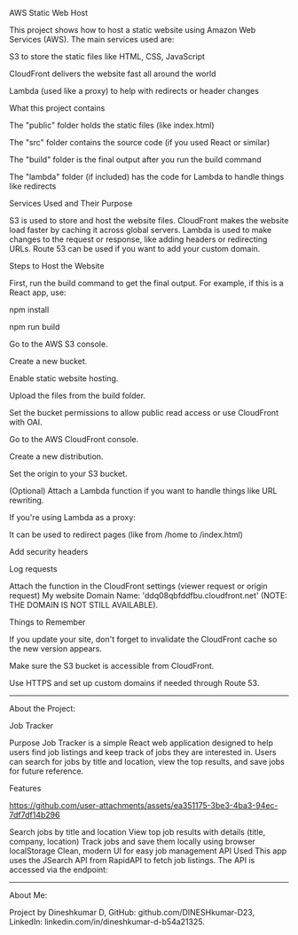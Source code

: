 AWS Static Web Host

This project shows how to host a static website using Amazon Web Services (AWS). The main services used are:

S3 to store the static files like HTML, CSS, JavaScript

CloudFront delivers the website fast all around the world

Lambda (used like a proxy) to help with redirects or header changes

What this project contains

The "public" folder holds the static files (like index.html)

The "src" folder contains the source code (if you used React or similar)

The "build" folder is the final output after you run the build command

The "lambda" folder (if included) has the code for Lambda to handle things like redirects

Services Used and Their Purpose

S3 is used to store and host the website files.
CloudFront makes the website load faster by caching it across global servers.
Lambda is used to make changes to the request or response, like adding headers or redirecting URLs.
Route 53 can be used if you want to add your custom domain.

Steps to Host the Website

First, run the build command to get the final output.
For example, if this is a React app, use:

npm install

npm run build

Go to the AWS S3 console.

Create a new bucket.

Enable static website hosting.

Upload the files from the build folder.

Set the bucket permissions to allow public read access or use CloudFront with OAI.

Go to the AWS CloudFront console.

Create a new distribution.

Set the origin to your S3 bucket.

(Optional) Attach a Lambda function if you want to handle things like URL rewriting.

If you're using Lambda as a proxy:

It can be used to redirect pages (like from /home to /index.html)

Add security headers

Log requests

Attach the function in the CloudFront settings (viewer request or origin request)
My website Domain Name: 'ddq08qbfddfbu.cloudfront.net' (NOTE: THE DOMAIN IS NOT STILL AVAILABLE).

Things to Remember

If you update your site, don't forget to invalidate the CloudFront cache so the new version appears.

Make sure the S3 bucket is accessible from CloudFront.

Use HTTPS and set up custom domains if needed through Route 53.

---------------------------------------------------------------------------------------------------------------------------------------------------------------------------------------------------------------------
About the Project:

Job Tracker

Purpose
Job Tracker is a simple React web application designed to help users find job listings and keep track of jobs they are interested in. Users can search for jobs by title and location, view the top results, and save jobs for future reference.

Features

https://github.com/user-attachments/assets/ea351175-3be3-4ba3-94ec-7df7df14b296


Search jobs by title and location
View top job results with details (title, company, location)
Track jobs and save them locally using browser localStorage
Clean, modern UI for easy job management
API Used
This app uses the JSearch API from RapidAPI to fetch job listings. The API is accessed via the endpoint:

---------------------------------------------------------------------------------------------------------------------------------------------------------------------------------------------------------------------

About Me:

Project by Dineshkumar D,
GitHub: github.com/DINESHkumar-D23,
LinkedIn: linkedin.com/in/dineshkumar-d-b54a21325.

